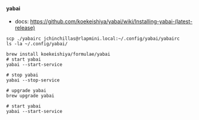 #### yabai
- docs: https://github.com/koekeishiya/yabai/wiki/Installing-yabai-(latest-release)
```
scp ./yabairc jchinchillas@rlapmini.local:~/.config/yabai/yabairc
ls -la ~/.config/yabai/

brew install koekeishiya/formulae/yabai
# start yabai
yabai --start-service

# stop yabai
yabai --stop-service

# upgrade yabai
brew upgrade yabai

# start yabai
yabai --start-service
```